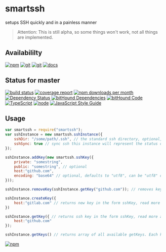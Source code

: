 # smartssh
setups SSH quickly and in a painless manner

> Attention: This is still alpha, so some things won't work, not all things are implemented.

## Availabililty
[![npm](https://push.rocks/assets/repo-button-npm.svg)](https://www.npmjs.com/package/smartssh)
[![git](https://push.rocks/assets/repo-button-git.svg)](https://gitlab.com/pushrocks/smartssh)
[![git](https://push.rocks/assets/repo-button-mirror.svg)](https://github.com/pushrocks/smartssh)
[![docs](https://push.rocks/assets/repo-button-docs.svg)](https://pushrocks.gitlab.io/smartssh/)

## Status for master
[![build status](https://gitlab.com/pushrocks/smartssh/badges/master/build.svg)](https://gitlab.com/pushrocks/smartssh/commits/master)
[![coverage report](https://gitlab.com/pushrocks/smartssh/badges/master/coverage.svg)](https://gitlab.com/pushrocks/smartssh/commits/master)
[![npm downloads per month](https://img.shields.io/npm/dm/smartssh.svg)](https://www.npmjs.com/package/smartssh)
[![Dependency Status](https://david-dm.org/pushrocks/smartssh.svg)](https://david-dm.org/pushrocks/smartssh)
[![bitHound Dependencies](https://www.bithound.io/github/pushrocks/smartssh/badges/dependencies.svg)](https://www.bithound.io/github/pushrocks/smartssh/master/dependencies/npm)
[![bitHound Code](https://www.bithound.io/github/pushrocks/smartssh/badges/code.svg)](https://www.bithound.io/github/pushrocks/smartssh)
[![TypeScript](https://img.shields.io/badge/TypeScript-2.x-blue.svg)](https://nodejs.org/dist/latest-v6.x/docs/api/)
[![node](https://img.shields.io/badge/node->=%206.x.x-blue.svg)](https://nodejs.org/dist/latest-v6.x/docs/api/)
[![JavaScript Style Guide](https://img.shields.io/badge/code%20style-standard-brightgreen.svg)](http://standardjs.com/)

## Usage

```javascript
var smartssh = require("smartssh");
var sshInstance = new smartssh.sshInstance({
    sshDir: "/some/path/.ssh", // the standard ssh directory, optional, defaults to "~./.ssh"
    sshSync: true // sync ssh this instance will represent the status of an ssh dir if set to true;
});

sshInstance.addKey(new smartssh.sshKey({ 
    private: "somestring",
    public: "somestring", // optional
    host:"github.com",
    encoding: "base64" // optional, defaults to "utf8", can be "utf8" or "base64", useful for reading ssh keys from environment variables
}));

sshInstance.removeKey(sshInstance.getKey("github.com")); // removes key for host "github.com" is present

sshInstance.createKey({
    host:"gitlab.com" // returns new key in the form sshKey, read more about the sshKey class below
})

sshInstance.getKey({ // returns ssh key in the form sshKey, read more about the sshKey class below
    host:"github.com"
});

sshInstance.getKeys() // returns array of all available getKeys. Each key is in form of class sshKey

```

[![npm](https://push.rocks/assets/repo-header.svg)](https://push.rocks)
